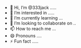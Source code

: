 - 👋 Hi, I’m @333jack .....
- 👀 I’m interested in .....
- 🌱 I’m currently learning ...
- 💞️ I’m looking to collaborate on ..
- 📫 How to reach me ...
- 😄 Pronouns ....
- ⚡ Fun fact .....

<!---
333jack/333jack is a ✨ special ✨ repository because its `README.md` (this file) appears on your GitHub profile.
You can click the Preview link to take a look at your changes.
--->
